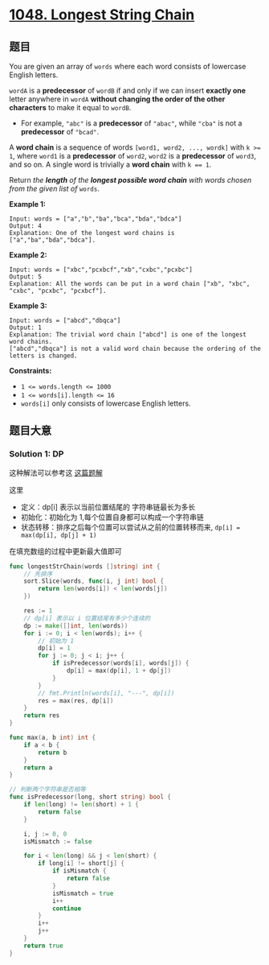 # [1048. Longest String Chain](https://leetcode.com/problems/longest-string-chain/)

## 题目

You are given an array of `words` where each word consists of lowercase English letters.

`wordA` is a **predecessor** of `wordB` if and only if we can insert **exactly one** letter anywhere in `wordA` **without changing the order of the other characters** to make it equal to `wordB`.

- For example, `"abc"` is a **predecessor** of `"abac"`, while `"cba"` is not a **predecessor** of `"bcad"`.

A **word chain** is a sequence of words `[word1, word2, ..., wordk]` with `k >= 1`, where `word1` is a **predecessor** of `word2`, `word2` is a **predecessor** of `word3`, and so on. A single word is trivially a **word chain** with `k == 1`.

Return *the **length** of the **longest possible word chain** with words chosen from the given list of* `words`.

 

**Example 1:**

```
Input: words = ["a","b","ba","bca","bda","bdca"]
Output: 4
Explanation: One of the longest word chains is ["a","ba","bda","bdca"].
```

**Example 2:**

```
Input: words = ["xbc","pcxbcf","xb","cxbc","pcxbc"]
Output: 5
Explanation: All the words can be put in a word chain ["xb", "xbc", "cxbc", "pcxbc", "pcxbcf"].
```

**Example 3:**

```
Input: words = ["abcd","dbqca"]
Output: 1
Explanation: The trivial word chain ["abcd"] is one of the longest word chains.
["abcd","dbqca"] is not a valid word chain because the ordering of the letters is changed.
```

 

**Constraints:**

- `1 <= words.length <= 1000`
- `1 <= words[i].length <= 16`
- `words[i]` only consists of lowercase English letters.

## 题目大意


### Solution 1: DP

这种解法可以参考这 [这篇题解](https://leetcode-cn.com/problems/longest-string-chain/solution/1048-cjian-dan-yi-dong-de-dong-tai-gui-h-x0ji/)

这里 

- 定义：dp[i] 表示以当前位置结尾的 字符串链最长为多长
- 初始化：初始化为 1,每个位置自身都可以构成一个字符串链
- 状态转移：排序之后每个位置可以尝试从之前的位置转移而来, `dp[i] = max(dp[i], dp[j] + 1)`

在填充数组的过程中更新最大值即可


````Go
func longestStrChain(words []string) int {
    // 先排序
    sort.Slice(words, func(i, j int) bool {
        return len(words[i]) < len(words[j])
    })

    res := 1
    // dp[i] 表示以 i 位置结尾有多少个连续的
    dp := make([]int, len(words))
    for i := 0; i < len(words); i++ {
        // 初始为 1
        dp[i] = 1
        for j := 0; j < i; j++ {
            if isPredecessor(words[i], words[j]) {
                dp[i] = max(dp[i], 1 + dp[j])
            }
        }
        // fmt.Println(words[i], "---", dp[i])
        res = max(res, dp[i])
    }
    return res
}

func max(a, b int) int {
    if a < b {
        return b
    }
    return a
}

// 判断两个字符串是否相等
func isPredecessor(long, short string) bool {
    if len(long) != len(short) + 1 {
        return false
    }

    i, j := 0, 0
    isMismatch := false

    for i < len(long) && j < len(short) {
        if long[i] != short[j] {
            if isMismatch {
                return false
            }
            isMismatch = true
            i++
            continue
        }
        i++
        j++
    }
    return true
}
````
